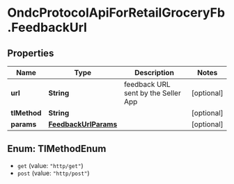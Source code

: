 # OndcProtocolApiForRetailGroceryFb.FeedbackUrl

## Properties
Name | Type | Description | Notes
------------ | ------------- | ------------- | -------------
**url** | **String** | feedback URL sent by the Seller App | [optional] 
**tlMethod** | **String** |  | [optional] 
**params** | [**FeedbackUrlParams**](FeedbackUrlParams.md) |  | [optional] 

<a name="TlMethodEnum"></a>
## Enum: TlMethodEnum

* `get` (value: `"http/get"`)
* `post` (value: `"http/post"`)

